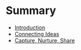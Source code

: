 # Summary

- [Introduction](zettelkasten/zettelkasten-introduction.md)
- [Connecting Ideas](zettelkasten/connecting-ideas.md)
- [Capture, Nurture, Share](zettelkasten/capture-nurture-share.md)
